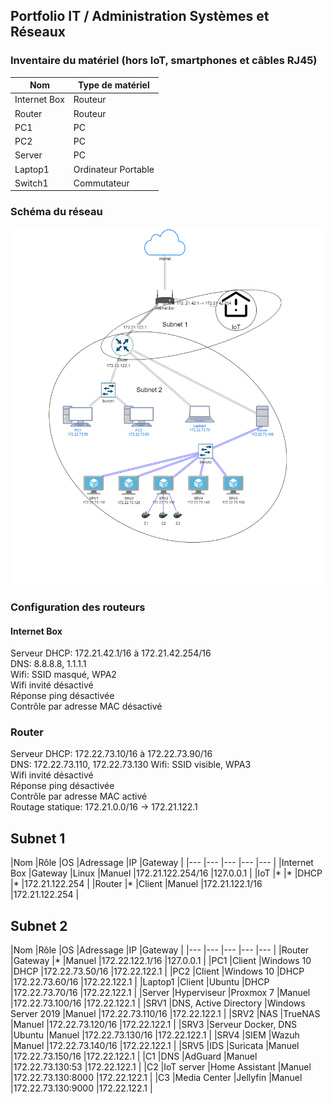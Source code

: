 ## Portfolio IT / Administration Systèmes et Réseaux

### Inventaire du matériel (hors IoT, smartphones et câbles RJ45)
|Nom	|Type de matériel	|
|---	|---	|
|Internet Box	|Routeur	|
|Router	|Routeur	|
|PC1	|PC	|
|PC2	|PC	|
|Server	|PC	|
|Laptop1	|Ordinateur Portable	|
|Switch1	|Commutateur	|

### Schéma du réseau
<img src="./Images/HomeLab_IT.png" width=800>

### Configuration des routeurs
#### Internet Box
Serveur DHCP: 172.21.42.1/16 à 172.21.42.254/16  
DNS: 8.8.8.8, 1.1.1.1  
Wifi: SSID masqué, WPA2  
Wifi invité désactivé  
Réponse ping désactivée  
Contrôle par adresse MAC désactivé  

### Router
Serveur DHCP: 172.22.73.10/16 à 172.22.73.90/16  
DNS: 172.22.73.110, 172.22.73.130
Wifi: SSID visible, WPA3  
Wifi invité désactivé  
Réponse ping désactivée  
Contrôle par adresse MAC activé  
Routage statique: 172.21.0.0/16 -> 172.21.122.1

## Subnet 1
|Nom	|Rôle	|OS	|Adressage	|IP	|Gateway	|
|---	|---	|---	|---	|---	|
|Internet Box	|Gateway	|Linux	|Manuel	|172.21.122.254/16	|127.0.0.1	|
|IoT	|*	|*	|DHCP	|*	|172.21.122.254	|
|Router	|*	|Client	|Manuel	|172.21.122.1/16	|172.21.122.254	|

## Subnet 2
|Nom	|Rôle	|OS	|Adressage	|IP	|Gateway	|
|---	|---	|---	|---	|---	|
|Router	|Gateway	|*	|Manuel	|172.22.122.1/16	|127.0.0.1	|
|PC1	|Client	|Windows 10	|DHCP	|172.22.73.50/16	|172.22.122.1	|
|PC2	|Client	|Windows 10	|DHCP	|172.22.73.60/16	|172.22.122.1	|
|Laptop1	|Client	|Ubuntu	|DHCP	|172.22.73.70/16	|172.22.122.1	|
|Server	|Hyperviseur	|Proxmox 7	|Manuel	|172.22.73.100/16	|172.22.122.1	|
|SRV1	|DNS, Active Directory	|Windows Server 2019	|Manuel	|172.22.73.110/16	|172.22.122.1	|
|SRV2	|NAS	|TrueNAS	|Manuel	|172.22.73.120/16	|172.22.122.1	|
|SRV3	|Serveur Docker, DNS	|Ubuntu	|Manuel	|172.22.73.130/16	|172.22.122.1	|
|SRV4	|SIEM	|Wazuh	|Manuel	|172.22.73.140/16	|172.22.122.1	|
|SRV5	|IDS	|Suricata	|Manuel	|172.22.73.150/16	|172.22.122.1	|
|C1	|DNS	|AdGuard	|Manuel	|172.22.73.130:53	|172.22.122.1	|
|C2	|IoT server	|Home Assistant	|Manuel	|172.22.73.130:8000	|172.22.122.1	|
|C3	|Media Center	|Jellyfin	|Manuel	|172.22.73.130:9000	|172.22.122.1	|
